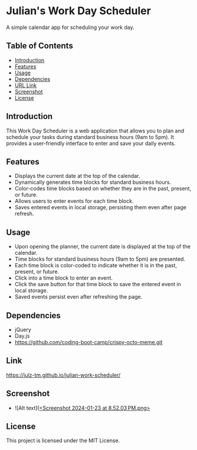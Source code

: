 # Julian's Work Day Scheduler

A simple calendar app for scheduling your work day.

## Table of Contents

- [Introduction](#introduction)
- [Features](#features)
- [Usage](#usage)
- [Dependencies](#dependencies)
- [URL Link](#link)
- [Screenshot](#screenshot)
- [License](#license)

## Introduction

This Work Day Scheduler is a web application that allows you to plan and schedule your tasks during standard business hours (9am to 5pm). It provides a user-friendly interface to enter and save your daily events.

## Features

- Displays the current date at the top of the calendar.
- Dynamically generates time blocks for standard business hours.
- Color-codes time blocks based on whether they are in the past, present, or future.
- Allows users to enter events for each time block.
- Saves entered events in local storage, persisting them even after page refresh.

## Usage
- Upon opening the planner, the current date is displayed at the top of the calendar.
- Time blocks for standard business hours (9am to 5pm) are presented.
- Each time block is color-coded to indicate whether it is in the past, present, or future.
- Click into a time block to enter an event.
- Click the save button for that time block to save the entered event in local storage.
- Saved events persist even after refreshing the page.

## Dependencies
- jQuery
- Day.js
- https://github.com/coding-boot-camp/crispy-octo-meme.git

## Link
https://julz-tm.github.io/julian-work-scheduler/

## Screenshot
- ![Alt text]([<Screenshot 2024-01-23 at 8.52.03 PM.png>](https://github.com/julz-tm/julian-work-scheduler/blob/main/assets/Screenshot%202024-01-23%20at%208.52.03%E2%80%AFPM.png#:~:text=assets-,Screenshot,-2024%2D01%2D23)

## License
This project is licensed under the MIT License.
